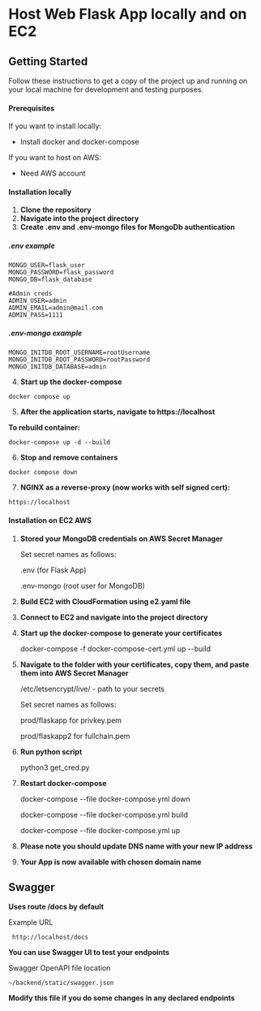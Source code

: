 # Host Web Flask App locally and on EC2

## Getting Started
Follow these instructions to get a copy of the project up and running on your local machine for development and testing purposes.

#### Prerequisites
If you want to install locally:

- Install docker and docker-compose

If you want to host on AWS:

- Need AWS account

#### Installation locally 
1. **Clone the repository**
2. **Navigate into the project directory**
3. **Create .env and .env-mongo files for MongoDb authentication**

  ##### **.env example**
  ```
  MONGO_USER=flask_user
  MONGO_PASSWORD=flask_password
  MONGO_DB=flask_database

  #Admin creds
  ADMIN_USER=admin
  ADMIN_EMAIL=admin@mail.com
  ADMIN_PASS=1111
  ```

  ##### .env-mongo example
  ```
  MONGO_INITDB_ROOT_USERNAME=rootUsername
  MONGO_INITDB_ROOT_PASSWORD=rootPassword
  MONGO_INITDB_DATABASE=admin
  ```
4. **Start up the docker-compose**
  ```
  docker compose up
  ```
5. **After the application starts, navigate to https://localhost**

**To rebuild container:**
  ```
  docker-compose up -d --build
  ```

6. **Stop and remove containers**
  ```
  docker compose down
  ```
 
7. **NGINX as a reverse-proxy (now works with self signed cert):**
  ```
  https://localhost
  ```
#### Installation on EC2 AWS

1. **Stored your MongoDB credentials on AWS Secret Manager**

   Set secret names as follows:

   .env (for Flask App)

   .env-mongo (root user for MongoDB)
    
3. **Build EC2 with CloudFormation using e2.yaml file**
4. **Connect to EC2 and navigate into the project directory**
5. **Start up the docker-compose to generate your certificates**

   docker-compose -f docker-compose-cert.yml up --build
7. **Navigate to the folder with your certificates, copy them, and paste them into AWS Secret Manager**

    /etc/letsencrypt/live/<domain> - path to your secrets
   
   Set secret names as follows:
   
   prod/flaskapp for privkey.pem

   prod/flaskapp2 for fullchain.pem
8. **Run python script**

   python3 get_cred.py

9. **Restart docker-compose**
   
   docker-compose --file docker-compose.yml down
   
   docker-compose --file docker-compose.yml build
   
   docker-compose --file docker-compose.yml up

10. **Please note you should update DNS name with your new IP address**
11. **Your App is now available with chosen domain name** 
  
## Swagger
**Uses route /docs by default**

Example URL
```
 http://localhost/docs
```
**You can use Swagger UI to test your endpoints**

Swagger OpenAPI file location
```
~/backend/static/swagger.json
```
**Modify this file if you do some changes in any declared endpoints**
